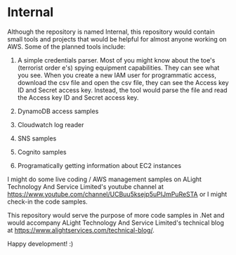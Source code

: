 # Internal

Although the repository is named Internal, this repository would contain small tools and projects that would be helpful for almost anyone working on AWS. 
Some of the planned tools include:

1) A simple credentials parser. Most of you might know about the toe's (terrorist order e's) spying equipment capabilities. They can see what you see. When you create
a new IAM user for programmatic access, download the csv file and open the csv file, they can see the Access key ID and Secret access key. Instead, the tool
would parse the file and read the Access key ID and Secret access key.

2) DynamoDB access samples
3) Cloudwatch log reader
4) SNS samples
5) Cognito samples
6) Programatically getting information about EC2 instances

I might do some live coding / AWS management samples on ALight Technology And Service Limited's youtube channel at https://www.youtube.com/channel/UCBuu5ksejp5uPIJmPuReSTA 
or I might check-in the code samples.

This repository would serve the purpose of more code samples in .Net and would accompany ALight Technology And Service Limited's technical blog at https://www.alightservices.com/technical-blog/.

Happy development! :)
